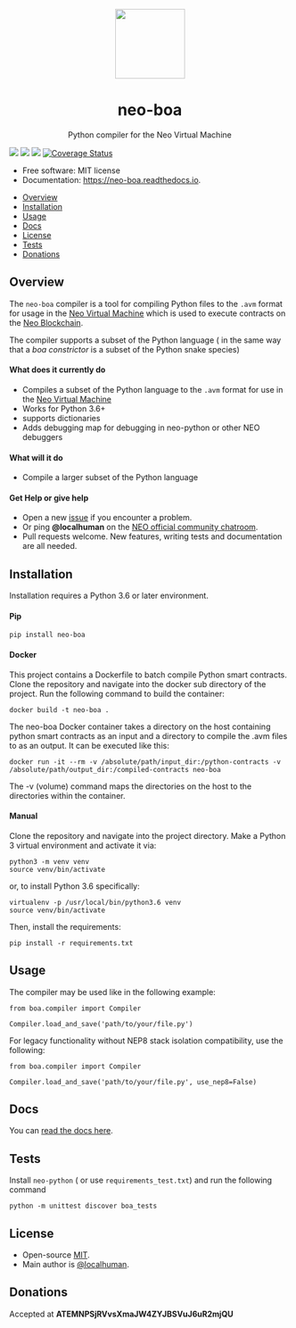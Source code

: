 <p align="center">
  <img
    src="http://res.cloudinary.com/vidsy/image/upload/v1503160820/CoZ_Icon_DARKBLUE_200x178px_oq0gxm.png"
    width="125px;">
</p>

<h1 align="center">neo-boa</h1>
<p align="center">
  Python compiler for the Neo Virtual Machine
</p>

<a href="https://pypi.python.org/pypi/neo-boa" rel="nofollow"><img src="https://img.shields.io/pypi/v/neo-boa.svg"></a>
<a href="https://travis-ci.org/CityOfZion/neo-boa" rel="nofollow"><img src="https://img.shields.io/travis/CityOfZion/neo-boa.svg"></a>
<a href="https://neo-boa.readthedocs.io/en/latest/?badge=latest" rel="nofollow"><img src="https://readthedocs.org/projects/neo-boa/badge/?version=latest"></a>
<a href='https://coveralls.io/github/CityOfZion/neo-boa?branch=master'><img src='https://coveralls.io/repos/github/CityOfZion/neo-boa/badge.svg?branch=master' alt='Coverage Status' /></a>
<ul>
<li>Free software: MIT license</li>
<li>Documentation: <a href="https://neo-boa.readthedocs.io" rel="nofollow">https://neo-boa.readthedocs.io</a>.</li>
</ul>



- [Overview](#overview)
- [Installation](#installation)
- [Usage](#usage)
- [Docs](#docs)
- [License](#license)
- [Tests](#tests)
- [Donations](#donations)

## Overview

The `neo-boa` compiler is a tool for compiling Python files to the `.avm` format for usage in the [Neo Virtual Machine](https://github.com/neo-project/neo-vm/) which is used to execute contracts on the [Neo Blockchain](https://github.com/neo-project/neo/).

The compiler supports a subset of the Python language ( in the same way that a _boa constrictor_ is a subset of the Python snake species)


#### What does it currently do

- Compiles a subset of the Python language to the `.avm` format for use in the [Neo Virtual Machine](https://github.com/neo-project/neo-vm)
- Works for Python 3.6+
- supports dictionaries
- Adds debugging map for debugging in neo-python or other NEO debuggers


#### What will it do

- Compile a larger subset of the Python language

#### Get Help or give help

- Open a new [issue](https://github.com/CityOfZion/neo-boa/issues/new) if you encounter a problem.
- Or ping **@localhuman** on the [NEO official community chatroom](https://discord.gg/R8v48YA).
- Pull requests welcome. New features, writing tests and documentation are all needed.


## Installation

Installation requires a Python 3.6 or later environment.

#### Pip

```
pip install neo-boa
```

#### Docker

This project contains a Dockerfile to batch compile Python smart contracts. Clone the repository and navigate into the docker sub directory of the project. Run the following command to build the container:

```
docker build -t neo-boa .
```

The neo-boa Docker container takes a directory on the host containing python smart contracts as an input and a directory to compile the .avm files to as an output. It can be executed like this:

```
docker run -it --rm -v /absolute/path/input_dir:/python-contracts -v /absolute/path/output_dir:/compiled-contracts neo-boa
```

The -v (volume) command maps the directories on the host to the directories within the container.

#### Manual

Clone the repository and navigate into the project directory. Make a Python 3 virtual environment and activate it via:

```
python3 -m venv venv
source venv/bin/activate
```

or, to install Python 3.6 specifically:

```
virtualenv -p /usr/local/bin/python3.6 venv
source venv/bin/activate
```

Then, install the requirements:

```
pip install -r requirements.txt
```



## Usage

The compiler may be used like in the following example:

```
from boa.compiler import Compiler

Compiler.load_and_save('path/to/your/file.py')
```

For legacy functionality without NEP8 stack isolation compatibility, use the following:

```
from boa.compiler import Compiler

Compiler.load_and_save('path/to/your/file.py', use_nep8=False)
```



## Docs

You can [read the docs here](http://neo-boa.readthedocs.io/en/latest/).


## Tests

Install `neo-python` ( or use `requirements_test.txt`) and run the following command
```
python -m unittest discover boa_tests

```


## License

- Open-source [MIT](LICENSE.md).
- Main author is [@localhuman](https://github.com/localhuman).


## Donations

Accepted at __ATEMNPSjRVvsXmaJW4ZYJBSVuJ6uR2mjQU__
